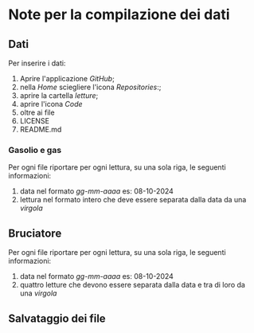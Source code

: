# Note per la compilazione dei dati

## Dati
Per inserire i dati:
1. Aprire l'applicazione _GitHub_;
2. nella _Home_ sciegliere l'icona _Repositories_:;
3. aprire la cartella _letture_;
4. aprire l'icona _Code_
5. oltre ai file
  1. LICENSE
  2. README.md

### Gasolio e gas
Per ogni file riportare per ogni lettura, su una sola riga, le seguenti informazioni:
1. data nel formato _gg-mm-aaaa_ es: 08-10-2024
2. lettura nel formato intero che deve essere separata dalla data da una _virgola_

## Bruciatore
Per ogni file riportare per ogni lettura, su una sola riga, le seguenti informazioni:
1. data nel formato _gg-mm-aaaa_ es: 08-10-2024
2. quattro letture che devono essere separata dalla data e tra di loro da una _virgola_

## Salvataggio dei file
